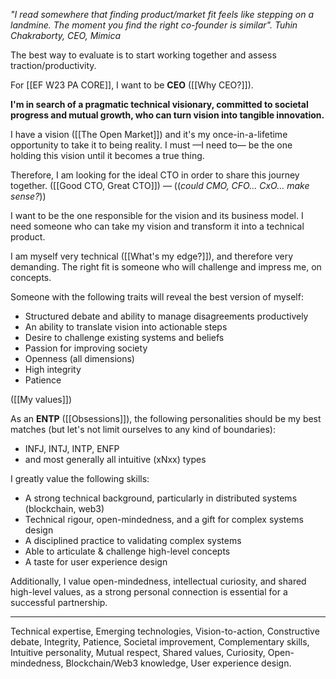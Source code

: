 _"I read somewhere that finding product/market fit feels like stepping on a landmine. The moment you find the right co-founder is similar". Tuhin Chakraborty, CEO, Mimica_

The best way to evaluate is to start working together and assess traction/productivity.

For [[EF W23 PA CORE]], I want to be **CEO** ([[Why CEO?]]).

**I'm in search of a pragmatic technical visionary, committed to societal progress and mutual growth, who can turn vision into tangible innovation.**

I have a vision ([[The Open Market]]) and it's my once-in-a-lifetime opportunity to take it to being reality.
I must —I need to— be the one holding this vision until it becomes a true thing.

Therefore, I am looking for the ideal CTO in order to share this journey together.
([[Good CTO, Great CTO]]) — ((_could CMO, CFO... CxO... make sense?_))

I want to be the one responsible for the vision and its business model.
I need someone who can take my vision and transform it into a technical product.

I am myself very technical ([[What's my edge?]]), and therefore very demanding.
The right fit is someone who will challenge and impress me, on concepts.

Someone with the following traits will reveal the best version of myself:

- Structured debate and ability to manage disagreements productively
- An ability to translate vision into actionable steps
- Desire to challenge existing systems and beliefs
- Passion for improving society
- Openness (all dimensions)
- High integrity
- Patience

([[My values]])

As an **ENTP** ([[Obsessions]]), the following personalities should be my best matches
(but let's not limit ourselves to any kind of boundaries):

- INFJ, INTJ, INTP, ENFP
- and most generally all intuitive (xNxx) types

I greatly value the following skills:

- A strong technical background, particularly in distributed systems (blockchain, web3)
- Technical rigour, open-mindedness, and a gift for complex systems design
- A disciplined practice to validating complex systems
- Able to articulate & challenge high-level concepts
- A taste for user experience design

Additionally, I value open-mindedness, intellectual curiosity, and shared high-level values, as a strong personal connection is essential for a successful partnership.

---

Technical expertise, Emerging technologies, Vision-to-action, Constructive debate, Integrity, Patience, Societal improvement, Complementary skills, Intuitive personality, Mutual respect, Shared values, Curiosity, Open-mindedness, Blockchain/Web3 knowledge, User experience design.

